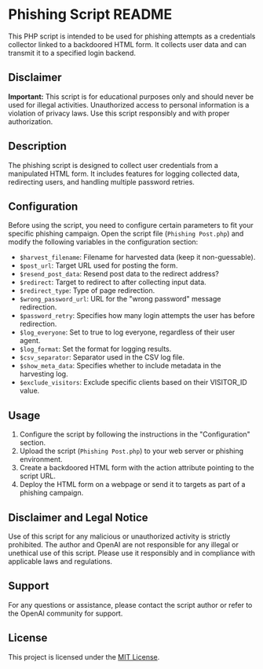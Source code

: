 # Phishing Script README

This PHP script is intended to be used for phishing attempts as a credentials collector linked to a backdoored HTML form. It collects user data and can transmit it to a specified login backend.

## Disclaimer

**Important:** This script is for educational purposes only and should never be used for illegal activities. Unauthorized access to personal information is a violation of privacy laws. Use this script responsibly and with proper authorization.

## Description

The phishing script is designed to collect user credentials from a manipulated HTML form. It includes features for logging collected data, redirecting users, and handling multiple password retries.

## Configuration

Before using the script, you need to configure certain parameters to fit your specific phishing campaign. Open the script file (`Phishing Post.php`) and modify the following variables in the configuration section:

- `$harvest_filename`: Filename for harvested data (keep it non-guessable).
- `$post_url`: Target URL used for posting the form.
- `$resend_post_data`: Resend post data to the redirect address?
- `$redirect`: Target to redirect to after collecting input data.
- `$redirect_type`: Type of page redirection.
- `$wrong_password_url`: URL for the "wrong password" message redirection.
- `$password_retry`: Specifies how many login attempts the user has before redirection.
- `$log_everyone`: Set to true to log everyone, regardless of their user agent.
- `$log_format`: Set the format for logging results.
- `$csv_separator`: Separator used in the CSV log file.
- `$show_meta_data`: Specifies whether to include metadata in the harvesting log.
- `$exclude_visitors`: Exclude specific clients based on their VISITOR_ID value.

## Usage

1. Configure the script by following the instructions in the "Configuration" section.
2. Upload the script (`Phishing Post.php`) to your web server or phishing environment.
3. Create a backdoored HTML form with the action attribute pointing to the script URL.
4. Deploy the HTML form on a webpage or send it to targets as part of a phishing campaign.

## Disclaimer and Legal Notice

Use of this script for any malicious or unauthorized activity is strictly prohibited. The author and OpenAI are not responsible for any illegal or unethical use of this script. Please use it responsibly and in compliance with applicable laws and regulations.

## Support

For any questions or assistance, please contact the script author or refer to the OpenAI community for support.

## License

This project is licensed under the [MIT License](LICENSE).
